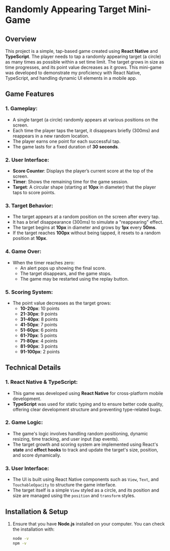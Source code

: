 # Randomly Appearing Target Mini-Game

## Overview

This project is a simple, tap-based game created using **React Native** and **TypeScript**. The player needs to tap a randomly appearing target (a circle) as many times as possible within a set time limit. The target grows in size as time progresses, and its point value decreases as it grows. This mini-game was developed to demonstrate my proficiency with React Native, TypeScript, and handling dynamic UI elements in a mobile app.

## Game Features

### 1. Gameplay:
- A single target (a circle) randomly appears at various positions on the screen.
- Each time the player taps the target, it disappears briefly (300ms) and reappears in a new random location.
- The player earns one point for each successful tap.
- The game lasts for a fixed duration of **30 seconds**.

### 2. User Interface:
- **Score Counter**: Displays the player’s current score at the top of the screen.
- **Timer**: Shows the remaining time for the game session.
- **Target**: A circular shape (starting at **10px** in diameter) that the player taps to score points.

### 3. Target Behavior:
- The target appears at a random position on the screen after every tap.
- It has a brief disappearance (300ms) to simulate a "reappearing" effect.
- The target begins at **10px** in diameter and grows by **1px** every **50ms**.
- If the target reaches **100px** without being tapped, it resets to a random position at **10px**.
  
### 4. Game Over:
- When the timer reaches zero:
  - An alert pops up showing the final score.
  - The target disappears, and the game stops.
  - The game may be restarted using the replay button. 

### 5. Scoring System:
- The point value decreases as the target grows:
  - **10-20px**: 10 points
  - **21-30px**: 9 points
  - **31-40px**: 8 points
  - **41-50px**: 7 points
  - **51-60px**: 6 points
  - **61-70px**: 5 points
  - **71-80px**: 4 points
  - **81-90px**: 3 points
  - **91-100px**: 2 points

## Technical Details

### 1. React Native & TypeScript:
- This game was developed using **React Native** for cross-platform mobile development.
- **TypeScript** was used for static typing and to ensure better code quality, offering clear development structure and preventing type-related bugs.

### 2. Game Logic:
- The game's logic involves handling random positioning, dynamic resizing, time tracking, and user input (tap events).
- The target growth and scoring system are implemented using React's **state** and **effect hooks** to track and update the target's size, position, and score dynamically.

### 3. User Interface:
- The UI is built using React Native components such as `View`, `Text`, and `TouchableOpacity` to structure the game interface.
- The target itself is a simple `View` styled as a circle, and its position and size are managed using the `position` and `transform` styles.

## Installation & Setup

1. Ensure that you have **Node.js** installed on your computer. You can check the installation with:
   ```bash
   node -v
   npm -v
